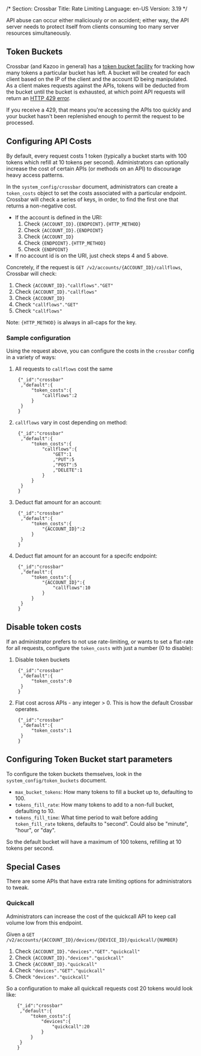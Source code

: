 /*
Section: Crossbar
Title: Rate Limiting
Language: en-US
Version: 3.19
*/

API abuse can occur either maliciously or on accident; either way, the API server needs to protect itself from clients consuming too many server resources simultaneously.

## Token Buckets

Crossbar (and Kazoo in general) has a [token bucket facility](https://en.wikipedia.org/wiki/Token_bucket) for tracking how many tokens a particular bucket has left. A bucket will be created for each client based on the IP of the client and the account ID being manipulated. As a client makes requests against the APIs, tokens will be deducted from the bucket until the bucket is exhausted, at which point API requests will return an [HTTP 429 error](https://en.wikipedia.org/wiki/List_of_HTTP_status_codes#4xx_Client_Error).

If you receive a 429, that means you're accessing the APIs too quickly and your bucket hasn't been replenished enough to permit the request to be processed.

## Configuring API Costs

By default, every request costs 1 token (typically a bucket starts with 100 tokens which refill at 10 tokens per second). Administrators can optionally increase the cost of certain APIs (or methods on an API) to discourage heavy access patterns.

In the `system_config/crossbar` document, administrators can create a `token_costs` object to set the costs associated with a particular endpoint. Crossbar will check a series of keys, in order, to find the first one that returns a non-negative cost.

* If the account is defined in the URI:
    1. Check `{ACCOUNT_ID}.{ENDPOINT}.{HTTP_METHOD}`
    2. Check `{ACCOUNT_ID}.{ENDPOINT}`
    3. Check `{ACCOUNT_ID}`
    4. Check `{ENDPOINT}.{HTTP_METHOD}`
    5. Check `{ENDPOINT}`
* If no account id is on the URI, just check steps 4 and 5 above.

Concretely, if the request is `GET /v2/accounts/{ACCOUNT_ID}/callflows`, Crossbar will check:

1. Check `{ACCOUNT_ID}."callflows"."GET"`
2. Check `{ACCOUNT_ID}."callflows"`
3. Check `{ACCOUNT_ID}`
4. Check `"callflows"."GET"`
5. Check `"callflows"`

Note: `{HTTP_METHOD}` is always in all-caps for the key.

### Sample configuration

Using the request above, you can configure the costs in the `crossbar` config in a variety of ways:

1. All requests to `callflows` cost the same

        {"_id":"crossbar"
         ,"default":{
             "token_costs":{
                 "callflows":2
             }
         }
        }

2. `callflows` vary in cost depending on method:

        {"_id":"crossbar"
         ,"default":{
             "token_costs":{
                 "callflows":{
                     "GET":1
                     ,"PUT":5
                     ,"POST":5
                     ,"DELETE":1
                 }
             }
         }
        }

3. Deduct flat amount for an account:

        {"_id":"crossbar"
         ,"default":{
             "token_costs":{
                 "{ACCOUNT_ID}":2
             }
         }
        }

4. Deduct flat amount for an account for a specifc endpoint:

        {"_id":"crossbar"
         ,"default":{
             "token_costs":{
                 "{ACCOUNT_ID}":{
                     "callflows":10
                 }
             }
         }
        }

## Disable token costs

If an administrator prefers to not use rate-limiting, or wants to set a flat-rate for all requests, configure the `token_costs` with just a number (0 to disable):

1. Disable token buckets

        {"_id":"crossbar"
         ,"default":{
             "token_costs":0
         }
        }

2. Flat cost across APIs - any integer > 0. This is how the default Crossbar operates.

        {"_id":"crossbar"
         ,"default":{
             "token_costs":1
         }
        }

## Configuring Token Bucket start parameters

To configure the token buckets themselves, look in the `system_config/token_buckets` document.

* `max_bucket_tokens`: How many tokens to fill a bucket up to, defaulting to 100.
* `tokens_fill_rate`: How many tokens to add to a non-full bucket, defaulting to 10.
* `tokens_fill_time`: What time period to wait before adding `token_fill_rate` tokens, defaults to "second". Could also be "minute", "hour", or "day".

So the default bucket will have a maximum of 100 tokens, refilling at 10 tokens per second.

## Special Cases

There are some APIs that have extra rate limiting options for administrators to tweak.

### Quickcall

Administrators can increase the cost of the quickcall API to keep call volume low from this endpoint.

Given a `GET /v2/accounts/{ACCOUNT_ID}/devices/{DEVICE_ID}/quickcall/{NUMBER}`

1. Check `{ACCOUNT_ID}."devices"."GET"."quickcall"`
2. Check `{ACCOUNT_ID}."devices"."quickcall"`
3. Check `{ACCOUNT_ID}."quickcall"`
4. Check `"devices"."GET"."quickcall"`
5. Check `"devices"."quickcall"`

So a configuration to make all quickcall requests cost 20 tokens would look like:

        {"_id":"crossbar"
         ,"default":{
             "token_costs":{
                 "devices":{
                     "quickcall":20
                 }
             }
         }
        }
